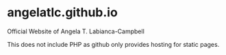 # angelatlc.github.io
Official Website of Angela T. Labianca-Campbell

This does not include PHP as github only provides hosting for static pages.
